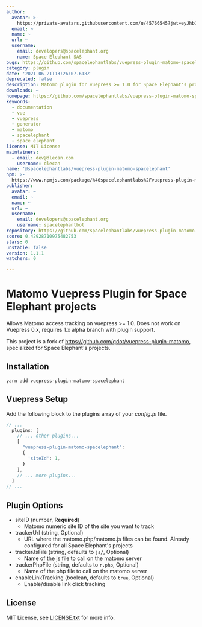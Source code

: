```yaml
---
author:
  avatar: >-
    https://private-avatars.githubusercontent.com/u/45766545?jwt=eyJhbGciOiJIUzI1NiIsInR5cCI6IkpXVCJ9.eyJpc3MiOiJnaXRodWIuY29tIiwiYXVkIjoicmF3LmdpdGh1YnVzZXJjb250ZW50LmNvbSIsImtleSI6ImtleTEiLCJleHAiOjE3MzQ2NzM0NDAsIm5iZiI6MTczNDY3MjI0MCwicGF0aCI6Ii91LzQ1NzY2NTQ1In0.zAlDrnVKccunl_y7wcQ24ESLxiDHLZx3y-c6UZVJuhk&v=4
  email: ~
  name: ~
  url: ~
  username:
    email: developers@spacelephant.org
    name: Space Elephant SAS
bugs: https://github.com/spacelephantlabs/vuepress-plugin-matomo-spacelephant/issues
category: plugin
date: '2021-06-21T13:26:07.618Z'
deprecated: false
description: Matomo plugin for vuepress >= 1.0 for Space Elephant's projects
downloads: ~
homepage: https://github.com/spacelephantlabs/vuepress-plugin-matomo-spacelephant/
keywords:
  - documentation
  - vue
  - vuepress
  - generator
  - matomo
  - spacelephant
  - space elephant
license: MIT License
maintainers:
  - email: dev@dlecan.com
    username: dlecan
name: '@spacelephantlabs/vuepress-plugin-matomo-spacelephant'
npm: >-
  https://www.npmjs.com/package/%40spacelephantlabs%2Fvuepress-plugin-matomo-spacelephant
publisher:
  avatar: ~
  email: ~
  name: ~
  url: ~
  username:
    email: developers@spacelephant.org
    username: spacelephantbot
repository: https://github.com/spacelephantlabs/vuepress-plugin-matomo-spacelephant
score: 0.42928710975482753
stars: 0
unstable: false
version: 1.1.1
watchers: 0

---
```


# Matomo Vuepress Plugin for Space Elephant projects

Allows Matomo access tracking on vuepress >= 1.0. Does not work on
Vuepress 0.x, requires 1.x alpha branch with plugin support.

This project is a fork of https://github.com/qdot/vuepress-plugin-matomo, specialized for Space Elephant's projects.

## Installation

```
yarn add vuepress-plugin-matomo-spacelephant
```

## Vuepress Setup

Add the following block to the plugins array of your *config.js* file.

```js
// ...
  plugins: [
    // ... other plugins...
    [
      "vuepress-plugin-matomo-spacelephant":
      {
        'siteId': 1,
      }
    ],
    // ... more plugins...
  ]
// ...
```
## Plugin Options

* siteID (number, **Required**)
    * Matomo numeric site ID of the site you want to track
* trackerUrl (string, Optional)
    * URL where the matomo.php/matomo.js files can be found. Already configured for all Space Elephant's projects
* trackerJsFile (string, defaults to `js/`, Optional)
    * Name of the js file to call on the matomo server
* trackerPhpFile (string, defaults to `r.php`, Optional)
    * Name of the php file to call on the matomo server
* enableLinkTracking (boolean, defaults to `true`, Optional)
    * Enable/disable link click tracking
    
## License

MIT License, see [LICENSE.txt](LICENSE.txt) for more info.
